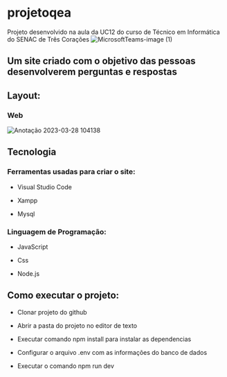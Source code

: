 # projetoqea
Projeto desenvolvido na aula da UC12 do curso de Técnico em Informática do SENAC de Três Corações
![MicrosoftTeams-image (1)](https://user-images.githubusercontent.com/111750406/228247194-0e6dfc0e-76c1-44f7-9b99-cd2432c9167f.png)

## Um site criado com o objetivo das pessoas desenvolverem perguntas e respostas 

## Layout:
### Web
![Anotação 2023-03-28 104138](https://user-images.githubusercontent.com/111750406/228257028-1dcbacb8-4a35-489e-bf3d-cab445bb8d5d.png)

## Tecnologia

### Ferramentas usadas para criar o site:
- Visual Studio Code

- Xampp

- Mysql 

### Linguagem de Programação:
- JavaScript 

- Css 

- Node.js

## Como executar o projeto:

- Clonar projeto do github 

- Abrir a pasta do projeto no editor de texto 

- Executar comando npm install para instalar as dependencias

- Configurar o arquivo .env com as informações do banco de dados

- Executar o comando npm run dev
